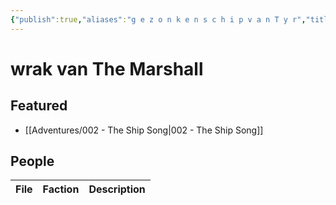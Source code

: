 ```yaml
---
{"publish":true,"aliases":"g e z o n k e n s c h i p v a n T y r","title":"wrak van The Marshall","created":"2025-07-15","modified":"2025-07-16T00:23:22.273+02:00","cssclasses":""}
---
```



# wrak van The Marshall

## Featured
- [[Adventures/002 - The Ship Song\|002 - The Ship Song]]

## People
| File | Faction | Description |
| ---- | ------- | ----------- |


